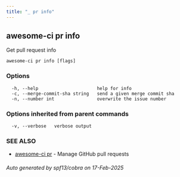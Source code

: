 ```yaml
---
title: "_ pr info"
---
```

## awesome-ci pr info

Get pull request info

```
awesome-ci pr info [flags]
```

### Options

```
  -h, --help                      help for info
  -c, --merge-commit-sha string   send a given merge commit sha
  -n, --number int                overwrite the issue number
```

### Options inherited from parent commands

```
  -v, --verbose   verbose output
```

### SEE ALSO

* [awesome-ci pr](./awesome-ci_pr)	 - Manage GitHub pull requests

###### Auto generated by spf13/cobra on 17-Feb-2025
